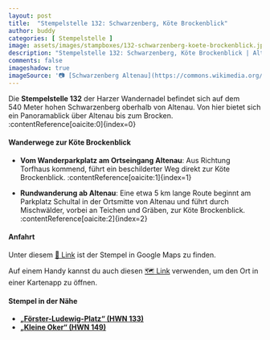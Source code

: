 ```yaml
---
layout: post
title:  "Stempelstelle 132: Schwarzenberg, Köte Brockenblick"
author: buddy
categories: [ Stempelstelle ]
image: assets/images/stampboxes/132-schwarzenberg-koete-brockenblick.jpg
description: "Stempelstelle 132: Schwarzenberg, Köte Brockenblick | Altenau"
comments: false
imageshadow: true
imageSource: '📷 [Schwarzenberg Altenau](https://commons.wikimedia.org/wiki/File:Schwarzenberg_Altenau.jpg) von <a href="//commons.wikimedia.org/wiki/User:B.Thomas95" title="User:B.Thomas95">Thomas Binder</a> unter Lizenz [CC BY-SA 4.0](https://creativecommons.org/licenses/by-sa/4.0)'
---
```


Die **Stempelstelle 132** der Harzer Wandernadel befindet sich auf dem 540 Meter hohen Schwarzenberg oberhalb von Altenau. Von hier bietet sich ein Panoramablick über Altenau bis zum Brocken. :contentReference[oaicite:0]{index=0}

#### Wanderwege zur Köte Brockenblick

- **Vom Wanderparkplatz am Ortseingang Altenau**: Aus Richtung Torfhaus kommend, führt ein beschilderter Weg direkt zur Köte Brockenblick. :contentReference[oaicite:1]{index=1}

- **Rundwanderung ab Altenau**: Eine etwa 5 km lange Route beginnt am Parkplatz Schultal in der Ortsmitte von Altenau und führt durch Mischwälder, vorbei an Teichen und Gräben, zur Köte Brockenblick. :contentReference[oaicite:2]{index=2}

#### Anfahrt

Unter diesem [📍 Link](https://www.google.com/maps/dir/?api=1&origin=&destination=51.80594%2C%2010.44558) ist der Stempel in Google Maps zu finden.

<div class="android-only">
  Auf einem Handy kannst du auch diesen 
  <a href="geo:51.80594,10.44558">🗺️ Link</a> 
  verwenden, um den Ort in einer Kartenapp zu öffnen.
  <p></p>
</div>

#### Stempel in der Nähe

- [**„Förster-Ludewig-Platz“ (HWN 133)**](/stempelstelle-133-foerster-ludewig-platz)
- [**„Kleine Oker“ (HWN 149)**](/stempelstelle-149-kleine-oker)

